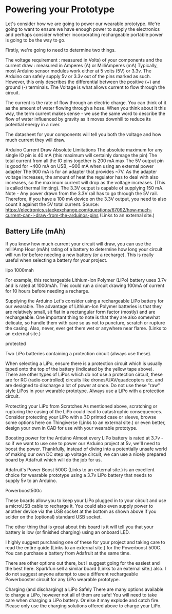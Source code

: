 # Powering your Prototype

Let's consider how we are going to power our wearable prototype. We're going to want to ensure we have enough power to supply the electronics and perhaps consider whether incorporating rechargeable portable power is going to be the way to go.

Firstly, we're going to need to determine two things.

The voltage requirement : measured in Volts) of your components
and the current draw : measured in Amperes (A) or MilliAmperes (mA) 
Typically, most Arduino sensor modules work either at 5 volts (5V) or 3.3v. The Arduino can safely supply 5v or 3.3v out of the pins marked as such. However, this only describes the differential between the positive (+) and ground (-) terminals. The Voltage is what allows current to flow through the circuit.

The current is the rate of flow through an electric charge. You can think of it as the amount of water flowing through a hose. When you think about it this way, the term current makes sense - we use the same word to describe the flow of water influenced by gravity as it moves downhill to reduce its potential energy in a river. 

The datasheet for your components will tell you both the voltage and how much current they will draw.

 

Arduino Current Draw Absolute Limitations
The absolute maximum for any single IO pin is 40 mA (this maximum will certainly damage the pin)
The total current from all the IO pins together is 200 mA max
The 5V output pin is good for ~400 mA on USB, ~900 mA when using an external power adapter
The 900 mA is for an adapter that provides ~7V. As the adapter voltage increases, the amount of heat the regulator has to deal with also increases, so the maximum current will drop as the voltage increases. (This is called thermal limiting).
The 3.3V output is capable of supplying 150 mA.
Note - Any power drawn from the 3.3V rail has to go through the 5V rail. Therefore, if you have a 100 mA device on the 3.3V output, you need to also count it against the 5V total current.
Source: https://electronics.stackexchange.com/questions/67092/how-much-current-can-i-draw-from-the-arduinos-pins (Links to an external site.)

 

## Battery Life (mAh)
If you know how much current your circuit will draw, you can use the milliAmp Hour (mAh) rating of a battery to determine how long your circuit will run for before needing a new battery (or a recharge). This is really useful when selecting a battery for your project. 

lipo 1000mah

For example, this rechargeable Lithium-Ion Polymer (LiPo) battery uses 3.7v and is rated at 1000mAh. This could run a circuit drawing 100mA of current for 10 hours before needing a recharge.

 

Supplying the Arduino
Let's consider using a rechargeable LiPo battery for our wearable. The advantage of Lithium-Ion Polymer batteries is that they are relatively small, sit flat in a rectangular form factor (mostly) and are rechargeable. One important thing to note is that they are also somewhat delicate, so handle them with care so as not to puncture, scratch or rupture the casing. Also, never, ever get them wet or anywhere near flame. (Links to an external site.)

protected

Two LiPo batteries containing a protection circuit (always use these).

 

When selecting a LiPo, ensure there is a protection circuit which is usually taped onto the top of the battery (indicated by the yellow tape above). There are other types of LiPos which do not use a protection circuit, these are for RC (radio controlled) circuits like drones/UAV/quadcopters etc. and are designed to discharge a lot of power at once. Do not use these "raw" style LiPos in your wearable prototype. Always use a LiPo with a protection circuit.

Protecting your LiPo from Scratches
As mentioned above, scratching or rupturing the casing of the LiPo could lead to catastrophic consequences. Consider protecting your LiPo with a 3D printed case or sleeve, browse some options here on Thingiverse (Links to an external site.) or even better, design your own in CAD for use with your wearable prototype.

Boosting power for the Arduino
Almost every LiPo battery is rated at 3.7v - so if we want to use one to power our Arduino project at 5v, we'll need to boost the power. Thankfully, instead of diving into a potentially unsafe world of making our own DC step up voltage circuit, we can use a nicely prepared board by Adafruit which will do the job for us. 

Adafruit's Power Boost 500C (Links to an external site.) is an excellent choice for wearable prototype using a 3.7v LiPo battery that needs to supply 5v to an Arduino. 

Powerboost500c

These boards allow you to keep your LiPo plugged in to your circuit and use a microUSB cable to recharge it. You could also even supply power to another device via the USB socket at the bottom as shown above if you solder on the (optional) standard USB socket.

The other thing that is great about this board is it will tell you that your battery is low (or finished charging) using an onboard LED.

I highly suggest purchasing one of these for your project and taking care to read the entire guide (Links to an external site.) for the Powerboost 500C. You can purchase a battery from Adafruit at the same time.

There are other options out there, but I suggest going for the easiest and the best here. Sparkfun sell a similar board (Links to an external site.) also. I do not suggest anyone attempt to use a different rechargeable Powerbooster circuit for any LiPo wearable prototype.

 

Charging (and discharging) a LiPo Safely
There are many options available to charge a LiPo, however not all of them are safe! You will need to take care when charging a LiPo battery. Or else it may explode and catch fire. Please only use the charging solutions offered above to charge your LiPo.



 

 
